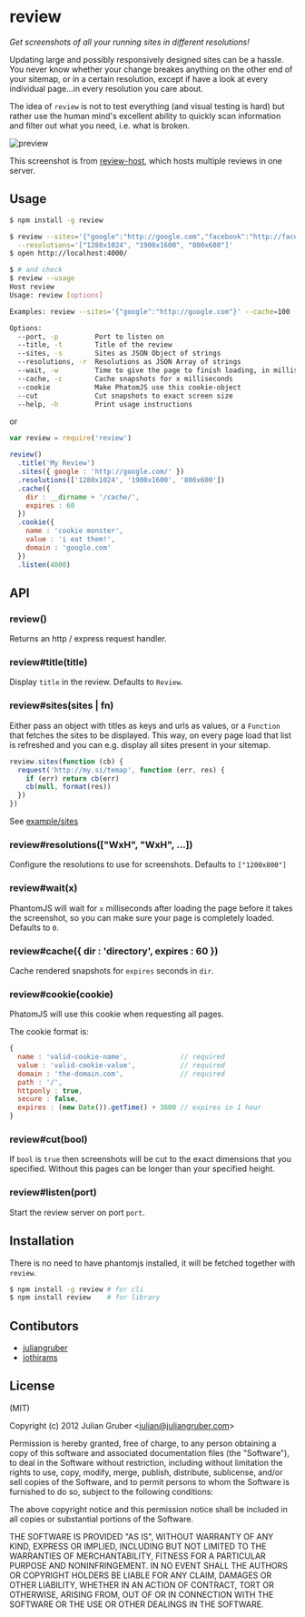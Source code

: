 # review

_Get screenshots of all your running sites in different resolutions!_

Updating large and possibly responsively designed sites can be a hassle. You
never know whether your change breakes anything on the other end of your
sitemap, or in a certain resolution, except if have a look at every individual
page...in every resolution you care about.

The idea of `review` is not to test everything (and visual testing is hard) but
rather use the human mind's excellent ability to quickly scan information and
filter out what you need, i.e. what is broken.

![preview](http://f.cl.ly/items/3O1w3Y0X2i0s1F1M273x/Screen%20Shot%202013-01-24%20at%2012.50.38%20PM.png)

This screenshot is from
[review-host](https://github.com/juliangruber/review-host), which hosts multiple
reviews in one server.

## Usage

```bash
$ npm install -g review

$ review --sites='{"google":"http://google.com","facebook":"http://facebook.com"}' \
  --resolutions='["1280x1024", "1900x1600", "800x600"]'
$ open http://localhost:4000/

$ # and check
$ review --usage
Host review
Usage: review [options]

Examples: review --sites='{"google":"http://google.com"}' --cache=100

Options:
  --port, -p         Port to listen on                                         [default: 4000]
  --title, -t        Title of the review                                       [default: "Review"]
  --sites, -s        Sites as JSON Object of strings                           [required]
  --resolutions, -r  Resolutions as JSON Array of strings                      [default: "[\"1200x800\"]"]
  --wait, -w         Time to give the page to finish loading, in milliseconds  [default: 0]
  --cache, -c        Cache snapshots for x milliseconds                        [default: false]
  --cookie           Make PhatomJS use this cookie-object                      [default: "{}"]
  --cut              Cut snapshots to exact screen size                        [default: false]
  --help, -h         Print usage instructions                                

```

or

```js
var review = require('review')

review()
  .title('My Review')
  .sites({ google : 'http://google.com/' })
  .resolutions(['1280x1024', '1900x1600', '800x600'])
  .cache({
    dir : __dirname + '/cache/',
    expires : 60
  })
  .cookie({
    name : 'cookie monster',
    value : 'i eat them!',
    domain : 'google.com'
  })
  .listen(4000)
```

## API

### review()

Returns an http / express request handler.

### review#title(title)

Display `title` in the review. Defaults to `Review`.

### review#sites(sites | fn)

Either pass an object with titles as keys and urls as values, or a `Function`
that fetches the sites to be displayed. This way, on every page load that list
is refreshed and you can e.g. display all sites present in your sitemap.

```js
review.sites(function (cb) {
  request('http://my.si/temap', function (err, res) {
    if (err) return cb(err)
    cb(null, format(res))
  })
})
```

See [example/sites](https://github.com/juliangruber/review/blob/master/example/sites/sites.js)

### review#resolutions(["WxH", "WxH", ...])

Configure the resolutions to use for screenshots. Defaults to `["1200x800"]`

### review#wait(x)

PhantomJS will wait for `x` milliseconds after loading the page before it takes
the screenshot, so you can make sure your page is completely loaded.
Defaults to `0`.

### review#cache({ dir : 'directory', expires : 60 })

Cache rendered snapshots for `expires` seconds in `dir`.

### review#cookie(cookie)

PhatomJS will use this cookie when requesting all pages.

The cookie format is:

```js
{
  name : 'valid-cookie-name',             // required
  value : 'valid-cookie-value',           // required
  domain : 'the-domain.com',              // required
  path : '/',
  httponly : true,
  secure : false,
  expires : (new Date()).getTime() + 3600 // expires in 1 hour
}
```

### review#cut(bool)

If `bool` is `true` then screenshots will be cut to the exact dimensions that
you specified. Without this pages can be longer than your specified height.

### review#listen(port)

Start the review server on port `port`.

## Installation

There is no need to have phantomjs installed, it will be fetched together with `review`.

```bash
$ npm install -g review # for cli
$ npm install review    # for library
```

## Contibutors

* [juliangruber](https://github.com/juliangruber)
* [jothirams](https://github.com/jothirams)

## License

(MIT)

Copyright (c) 2012 Julian Gruber &lt;julian@juliangruber.com&gt;

Permission is hereby granted, free of charge, to any person obtaining a copy of this software and associated documentation files (the "Software"), to deal in the Software without restriction, including without limitation the rights to use, copy, modify, merge, publish, distribute, sublicense, and/or sell copies of the Software, and to permit persons to whom the Software is furnished to do so, subject to the following conditions:

The above copyright notice and this permission notice shall be included in all copies or substantial portions of the Software.

THE SOFTWARE IS PROVIDED "AS IS", WITHOUT WARRANTY OF ANY KIND, EXPRESS OR IMPLIED, INCLUDING BUT NOT LIMITED TO THE WARRANTIES OF MERCHANTABILITY, FITNESS FOR A PARTICULAR PURPOSE AND NONINFRINGEMENT. IN NO EVENT SHALL THE AUTHORS OR COPYRIGHT HOLDERS BE LIABLE FOR ANY CLAIM, DAMAGES OR OTHER LIABILITY, WHETHER IN AN ACTION OF CONTRACT, TORT OR OTHERWISE, ARISING FROM, OUT OF OR IN CONNECTION WITH THE SOFTWARE OR THE USE OR OTHER DEALINGS IN THE SOFTWARE.
